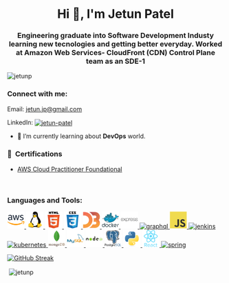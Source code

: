 <h1 align="center">Hi 👋, I'm Jetun Patel</h1>
<h3 align="center">Engineering graduate into Software Development Industy learning new tecnologies and getting better everyday. Worked at Amazon Web Services- CloudFront (CDN) Control Plane team as an SDE-1</h3>

<p align="left"> <img src="https://komarev.com/ghpvc/?username=jetunp&label=Profile%20views&color=0e75b6&style=flat" alt="jetunp" /> </p>

<h3 align="left">Connect with me:</h3>
<p align="left">Email: <a href=mailto:jetun.jp@gmail.com>jetun.jp@gmail.com</a></p>
<p align="left">LinkedIn:
<a href="https://linkedin.com/in/jetunp" target="blank"><img align="center" src="https://cdn.jsdelivr.net/npm/simple-icons@3.0.1/icons/linkedin.svg" alt="jetun-patel" height="30" width="40" /></a>
</p>

- 🌱 I’m currently learning about **DevOps** world.

<h3> 🏅 &nbsp;Certifications </h3>

<ul> 
<li> <a href="https://www.credly.com/badges/6050a957-03ba-4e29-ab47-c36c53422043/public_url">AWS Cloud Practitioner Foundational</a> </li>
</ul>

<br/>

<h3 align="left">Languages and Tools:</h3>

<p align="left"></a> <a href="https://aws.amazon.com" target="_blank"> <img src="https://raw.githubusercontent.com/devicons/devicon/master/icons/amazonwebservices/amazonwebservices-original-wordmark.svg" alt="aws" width="40" height="40"/>  </a> <a href="https://www.linux.org/" target="_blank"> <img src="https://raw.githubusercontent.com/devicons/devicon/master/icons/linux/linux-original.svg" alt="linux" width="40" height="40"/> </a> <a href="https://www.w3.org/html/" target="_blank"> <img src="https://raw.githubusercontent.com/devicons/devicon/master/icons/html5/html5-original-wordmark.svg" alt="html5" width="40" height="40"/> </a><a href="https://www.w3schools.com/css/" target="_blank"> <img src="https://raw.githubusercontent.com/devicons/devicon/master/icons/css3/css3-original-wordmark.svg" alt="css3" width="40" height="40"/> </a> <a href="https://d3js.org/" target="_blank"> <img src="https://raw.githubusercontent.com/devicons/devicon/master/icons/d3js/d3js-original.svg" alt="d3js" width="40" height="40"/> </a> <a href="https://www.docker.com/" target="_blank"> <img src="https://raw.githubusercontent.com/devicons/devicon/master/icons/docker/docker-original-wordmark.svg" alt="docker" width="40" height="40"/> </a> <a href="https://expressjs.com" target="_blank"> <img src="https://raw.githubusercontent.com/devicons/devicon/master/icons/express/express-original-wordmark.svg" alt="express" width="40" height="40"/>   <a href="https://graphql.org" target="_blank"> <img src="https://www.vectorlogo.zone/logos/graphql/graphql-icon.svg" alt="graphql" width="40" height="40"/> </a>  <a href="https://developer.mozilla.org/en-US/docs/Web/JavaScript" target="_blank"> <img src="https://raw.githubusercontent.com/devicons/devicon/master/icons/javascript/javascript-original.svg" alt="javascript" width="40" height="40"/> </a> <a href="https://www.jenkins.io" target="_blank"> <img src="https://www.vectorlogo.zone/logos/jenkins/jenkins-icon.svg" alt="jenkins" width="40" height="40"/> <a href="https://kubernetes.io" target="_blank"> <img src="https://www.vectorlogo.zone/logos/kubernetes/kubernetes-icon.svg" alt="kubernetes" width="40" height="40"/> </a> <a href="https://www.mongodb.com/" target="_blank"> <img src="https://raw.githubusercontent.com/devicons/devicon/master/icons/mongodb/mongodb-original-wordmark.svg" alt="mongodb" width="40" height="40"/> </a> <a href="https://www.mysql.com/" target="_blank"> <img src="https://raw.githubusercontent.com/devicons/devicon/master/icons/mysql/mysql-original-wordmark.svg" alt="mysql" width="40" height="40"/> </a> <a href="https://nodejs.org" target="_blank"> <img src="https://raw.githubusercontent.com/devicons/devicon/master/icons/nodejs/nodejs-original-wordmark.svg" alt="nodejs" width="40" height="40"/> </a> <a href="https://www.postgresql.org" target="_blank"> <img src="https://raw.githubusercontent.com/devicons/devicon/master/icons/postgresql/postgresql-original-wordmark.svg" alt="postgresql" width="40" height="40"/> </a> <a href="https://www.python.org" target="_blank"> <img src="https://raw.githubusercontent.com/devicons/devicon/master/icons/python/python-original.svg" alt="python" width="40" height="40"/> </a> <a href="https://reactjs.org/" target="_blank"> <img src="https://raw.githubusercontent.com/devicons/devicon/master/icons/react/react-original-wordmark.svg" alt="react" width="40" height="40"/>  <a href="https://spring.io/" target="_blank"> <img src="https://www.vectorlogo.zone/logos/springio/springio-icon.svg" alt="spring" width="40" height="40"/> </a> </p>

[![GitHub Streak](https://streak-stats.demolab.com/?user=jetunp)](https://git.io/streak-stats)

<p>&nbsp;<img align="center" src="https://github-readme-stats.vercel.app/api?username=jetunp&show_icons=true&locale=en" alt="jetunp" /></p>


